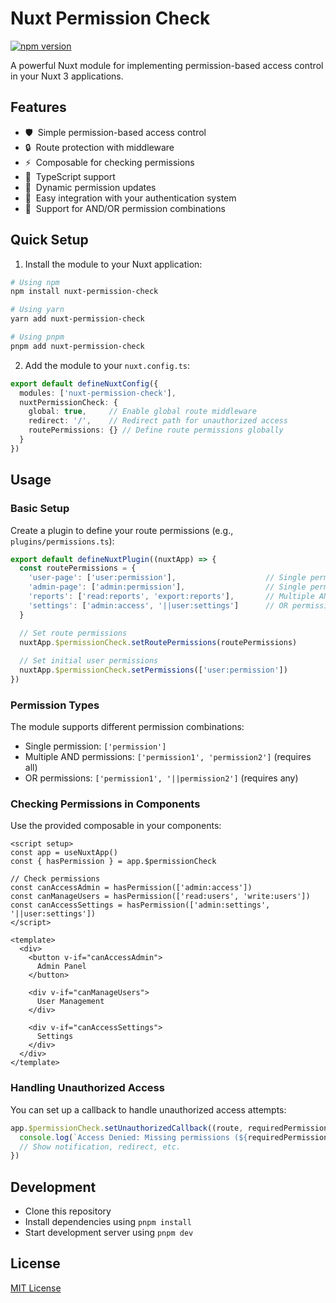 # Nuxt Permission Check

[![npm version](https://badge.fury.io/js/nuxt-permission-check.svg)](https://badge.fury.io/js/nuxt-permission-check)

A powerful Nuxt module for implementing permission-based access control in your Nuxt 3 applications.

## Features

- 🛡️ &nbsp;Simple permission-based access control
- 🔒 &nbsp;Route protection with middleware
- ⚡️ &nbsp;Composable for checking permissions
- 🎯 &nbsp;TypeScript support
- 🔄 &nbsp;Dynamic permission updates
- 🎨 &nbsp;Easy integration with your authentication system
- 🔀 &nbsp;Support for AND/OR permission combinations

## Quick Setup

1. Install the module to your Nuxt application:

```bash
# Using npm
npm install nuxt-permission-check

# Using yarn
yarn add nuxt-permission-check

# Using pnpm
pnpm add nuxt-permission-check
```

2. Add the module to your `nuxt.config.ts`:

```ts
export default defineNuxtConfig({
  modules: ['nuxt-permission-check'],
  nuxtPermissionCheck: {
    global: true,     // Enable global route middleware
    redirect: '/',    // Redirect path for unauthorized access
    routePermissions: {} // Define route permissions globally
  }
})
```

## Usage

### Basic Setup

Create a plugin to define your route permissions (e.g., `plugins/permissions.ts`):

```ts
export default defineNuxtPlugin((nuxtApp) => {
  const routePermissions = {
    'user-page': ['user:permission'],                    // Single permission
    'admin-page': ['admin:permission'],                  // Single permission
    'reports': ['read:reports', 'export:reports'],       // Multiple AND permissions
    'settings': ['admin:access', '||user:settings']      // OR permission combination
  }

  // Set route permissions
  nuxtApp.$permissionCheck.setRoutePermissions(routePermissions)
  
  // Set initial user permissions
  nuxtApp.$permissionCheck.setPermissions(['user:permission'])
})
```

### Permission Types

The module supports different permission combinations:

- Single permission: `['permission']`
- Multiple AND permissions: `['permission1', 'permission2']` (requires all)
- OR permissions: `['permission1', '||permission2']` (requires any)

### Checking Permissions in Components

Use the provided composable in your components:

```vue
<script setup>
const app = useNuxtApp()
const { hasPermission } = app.$permissionCheck

// Check permissions
const canAccessAdmin = hasPermission(['admin:access'])
const canManageUsers = hasPermission(['read:users', 'write:users'])
const canAccessSettings = hasPermission(['admin:settings', '||user:settings'])
</script>

<template>
  <div>
    <button v-if="canAccessAdmin">
      Admin Panel
    </button>
    
    <div v-if="canManageUsers">
      User Management
    </div>

    <div v-if="canAccessSettings">
      Settings
    </div>
  </div>
</template>
```

### Handling Unauthorized Access

You can set up a callback to handle unauthorized access attempts:

```ts
app.$permissionCheck.setUnauthorizedCallback((route, requiredPermissions) => {
  console.log(`Access Denied: Missing permissions (${requiredPermissions}) for ${route}`)
  // Show notification, redirect, etc.
})
```

## Development

- Clone this repository
- Install dependencies using `pnpm install`
- Start development server using `pnpm dev`

## License

[MIT License](./LICENSE)

